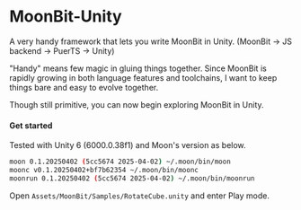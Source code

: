 # MoonBit-Unity

A very handy framework that lets you write MoonBit in Unity. (MoonBit -> JS backend -> PuerTS -> Unity)

"Handy" means few magic in gluing things together. Since MoonBit is rapidly growing in both language features and toolchains, I want to keep things bare and easy to evolve together.

Though still primitive, you can now begin exploring MoonBit in Unity.

#### Get started
Tested with Unity 6 (6000.0.38f1) and Moon's version as below.
```bash
moon 0.1.20250402 (5cc5674 2025-04-02) ~/.moon/bin/moon
moonc v0.1.20250402+bf7b62354 ~/.moon/bin/moonc
moonrun 0.1.20250402 (5cc5674 2025-04-02) ~/.moon/bin/moonrun
```

Open `Assets/MoonBit/Samples/RotateCube.unity` and enter Play mode.